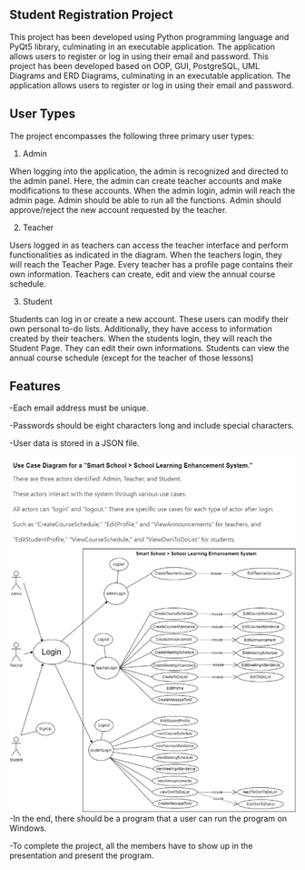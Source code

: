 Student Registration Project
-------------------------
This project has been developed using Python programming language and PyQt5 library, culminating in an executable application. The application allows users to register or log in using their email and password.
This project has been developed based on OOP, GUI, PostgreSQL, UML Diagrams and ERD Diagrams, culminating in an executable application. 
The application allows users to register or log in using their email and password.

User Types
--
The project encompasses the following three primary user types:

1. Admin

When logging into the application, the admin is recognized and directed to the admin panel. Here, the admin can create teacher accounts and make modifications to these accounts.
When the admin login, admin will reach the admin page.
Admin should be able to run all the functions.
Admin should approve/reject the new account requested by the teacher.

2. Teacher

Users logged in as teachers can access the teacher interface and perform functionalities as indicated in the diagram.
When the teachers login, they will reach the Teacher Page.
Every teacher has a profile page contains their own information.
Teachers can create, edit and view the annual course schedule.

3. Student

Students can log in or create a new account. These users can modify their own personal to-do lists. Additionally, they have access to information created by their teachers.
When the students login, they will reach the Student Page.
They can edit their own informations.
Students can view the annual course schedule (except for the teacher of those lessons)

Features
--------
-Each email address must be unique.

-Passwords should be eight characters long and include special characters.

-User data is stored in a JSON file.

![project uml diagram](Use_Case_diagram_SmartSchool.jpg)
-In the end, there should be a program that a user can run the program on Windows.

-To complete the project, all the members have to show up in the presentation and present the program.


